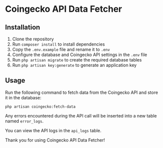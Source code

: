 # Coingecko API Data Fetcher

## Installation

1. Clone the repository
2. Run `composer install` to install dependencies
3. Copy the `.env.example` file and rename it to `.env`
4. Configure the database and Coingecko API settings in the `.env` file
5. Run `php artisan migrate` to create the required database tables
6. Run `php artisan key:generate` to generate an application key

## Usage

Run the following command to fetch data from the Coingecko API and store it in the database:

```
php artisan coingecko:fetch-data
```

Any errors encountered during the API call will be inserted into a new table named `error_logs`.

You can view the API logs in the `api_logs` table.

Thank you for using Coingecko API Data Fetcher!
